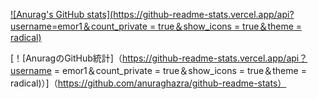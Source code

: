 <!-- ### Hi there 👋 -->

[![Anurag's GitHub stats](https://github-readme-stats.vercel.app/api?username=emor1＆count_private = true＆show_icons = true＆theme = radical)](https://github.com/anuraghazra/github-readme-statsa)

<!-- ！[AnuragのGitHub統計]（https://github-readme-stats.vercel.app/api？emor1 = anuraghazra＆hide = contribs、prs）
！[AnuragのGitHub統計]（https://github-readme-stats.vercel.app/api？emor1 = anuraghazra＆count_private = true）
！[AnuragのGitHub統計]（https://github-readme-stats.vercel.app/api？emor1 = anuraghazra＆show_icons = true）
！[AnuragのGitHub統計]（https://github-readme-stats.vercel.app/api？emor1 = anuraghazra＆show_icons = true＆theme = radical）
 -->
 
 [！[AnuragのGitHub統計]（https://github-readme-stats.vercel.app/api？username = emor1＆count_private = true＆show_icons = true＆theme = radical)）]（https://github.com/anuraghazra/github-readme-stats）

<!--
**emor1/emor1** is a ✨ _special_ ✨ repository because its `README.md` (this file) appears on your GitHub profile.

Here are some ideas to get you started:

- 🔭 I’m currently working on ...
- 🌱 I’m currently learning ...
- 👯 I’m looking to collaborate on ...
- 🤔 I’m looking for help with ...
- 💬 Ask me about ...
- 📫 How to reach me: ...
- 😄 Pronouns: ...
- ⚡ Fun fact: ...
-->
